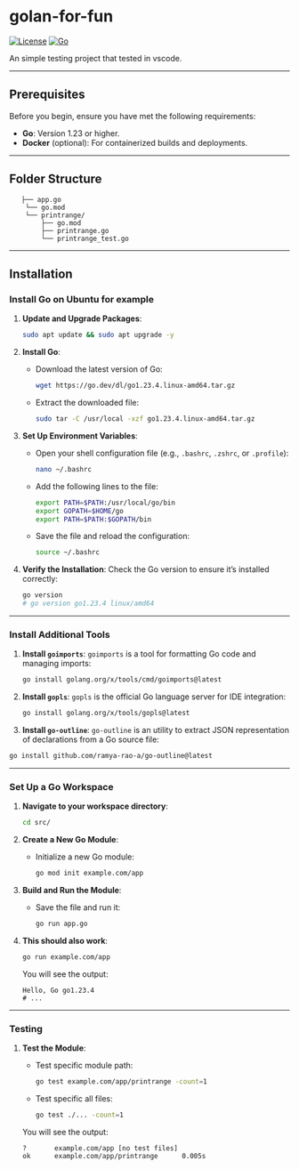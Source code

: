 # golan-for-fun

[![License](https://img.shields.io/badge/License-MIT-blue.svg)](LICENSE)
[![Go](https://img.shields.io/badge/Go-1.23.4-blue.svg)](https://golang.org)

An simple testing project that tested in vscode.

---

## Prerequisites

Before you begin, ensure you have met the following requirements:

- **Go**: Version 1.23 or higher.
- **Docker** (optional): For containerized builds and deployments.

---

## Folder Structure

```
   ├── app.go
    └── go.mod
    └── printrange/
        ├── go.mod
        ├── printrange.go
        └── printrange_test.go
```

---

## Installation

### **Install Go on Ubuntu for example**

1. **Update and Upgrade Packages**:

   ```bash
   sudo apt update && sudo apt upgrade -y
   ```

2. **Install Go**:
   - Download the latest version of Go:
     ```bash
     wget https://go.dev/dl/go1.23.4.linux-amd64.tar.gz
     ```
   - Extract the downloaded file:
     ```bash
     sudo tar -C /usr/local -xzf go1.23.4.linux-amd64.tar.gz
     ```

3. **Set Up Environment Variables**:
   - Open your shell configuration file (e.g., `.bashrc`, `.zshrc`, or `.profile`):
     ```bash
     nano ~/.bashrc
     ```
   - Add the following lines to the file:
     ```bash
     export PATH=$PATH:/usr/local/go/bin
     export GOPATH=$HOME/go
     export PATH=$PATH:$GOPATH/bin
     ```
   - Save the file and reload the configuration:
     ```bash
     source ~/.bashrc
     ```

4. **Verify the Installation**:
   Check the Go version to ensure it’s installed correctly:
   ```bash
   go version
   # go version go1.23.4 linux/amd64
   ```

---

### **Install Additional Tools**

1. **Install `goimports`**:
   `goimports` is a tool for formatting Go code and managing imports:
   ```bash
   go install golang.org/x/tools/cmd/goimports@latest
   ```

2. **Install `gopls`**:
   `gopls` is the official Go language server for IDE integration:
   ```bash
   go install golang.org/x/tools/gopls@latest
   ```

3. **Install `go-outline`**:
   `go-outline` is an utility to extract JSON representation of declarations from a Go source file:
  ```bash
  go install github.com/ramya-rao-a/go-outline@latest
  ```

---

### **Set Up a Go Workspace**

1. **Navigate to your workspace directory**:
     ```bash
     cd src/
     ```

2. **Create a New Go Module**:
   - Initialize a new Go module:
     ```bash
     go mod init example.com/app
     ```

3. **Build and Run the Module**:
   - Save the file and run it:
     ```bash
     go run app.go
     ```

4. **This should also work**:
    ```bash
    go run example.com/app
    ```

   You will see the output:
   ```
   Hello, Go go1.23.4
   # ...
   ```

---

### **Testing**

1. **Test the Module**:
   - Test specific module path:
     ```bash
     go test example.com/app/printrange -count=1
     ```

   - Test specific all files:
     ```bash
     go test ./... -count=1
     ```

   You will see the output:
   ```
   ?       example.com/app [no test files]
   ok      example.com/app/printrange      0.005s
   ```
